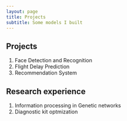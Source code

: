 ```yaml
---
layout: page
title: Projects
subtitle: Some models I built
---
```

## Projects
1. Face Detection and Recognition
2. Flight Delay Prediction
3. Recommendation System

## Research experience
1. Information processing in Genetic networks
2. Diagnostic kit optmization
